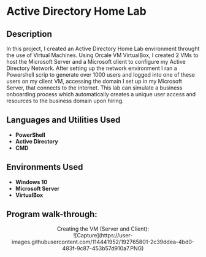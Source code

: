 <h1>Active Directory Home Lab</h1>


<h2>Description</h2>
In this project, I created an Active Directory Home Lab environment throught the use of Virtual Machines. Using Orcale VM VirtualBox, I created 2 VMs to host the Microsoft Server and a Microsoft client to configure my Active Directory Network. After setting up the network environment I ran a Powershell scrip to generate over 1000 users and logged into one of these users on my client VM, accessing the domain I set up in my Microsoft Server, that connects to the internet. This lab can simulate a business onboarding process which automatically creates a unique user access and resources to the business domain upon hiring.
<br />


<h2>Languages and Utilities Used</h2>

- <b>PowerShell
- Active Directory
- CMD</b> 

<h2>Environments Used </h2>

- <b>Windows 10
- Microsoft Server
- VirtualBox</b> 

<h2>Program walk-through:</h2>

<p align="center">
Creating the VM (Server and Client): <br/>
![Capture](https://user-images.githubusercontent.com/114441952/192765801-2c39ddea-4bd0-483f-9c87-453b57d910a7.PNG)

 
<br />

</p>

<!--
 ```diff
- text in red
+ text in green
! text in orange
# text in gray
@@ text in purple (and bold)@@
```
--!>
